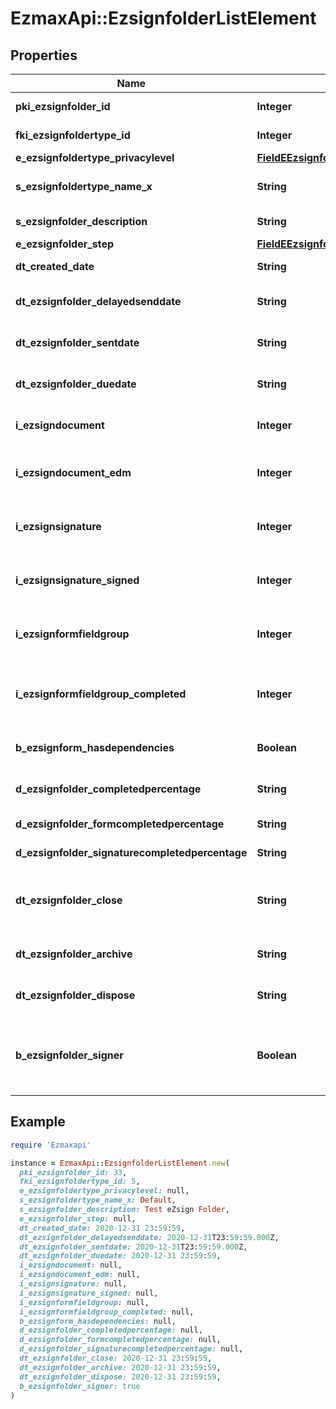 # EzmaxApi::EzsignfolderListElement

## Properties

| Name | Type | Description | Notes |
| ---- | ---- | ----------- | ----- |
| **pki_ezsignfolder_id** | **Integer** | The unique ID of the Ezsignfolder |  |
| **fki_ezsignfoldertype_id** | **Integer** | The unique ID of the Ezsignfoldertype. |  |
| **e_ezsignfoldertype_privacylevel** | [**FieldEEzsignfoldertypePrivacylevel**](FieldEEzsignfoldertypePrivacylevel.md) |  |  |
| **s_ezsignfoldertype_name_x** | **String** | The name of the Ezsignfoldertype in the language of the requester |  |
| **s_ezsignfolder_description** | **String** | The description of the Ezsignfolder |  |
| **e_ezsignfolder_step** | [**FieldEEzsignfolderStep**](FieldEEzsignfolderStep.md) |  |  |
| **dt_created_date** | **String** | The date and time at which the object was created |  |
| **dt_ezsignfolder_delayedsenddate** | **String** | The date and time at which the Ezsignfolder will be sent in the future. | [optional] |
| **dt_ezsignfolder_sentdate** | **String** | The date and time at which the Ezsignfolder was sent the last time. | [optional] |
| **dt_ezsignfolder_duedate** | **String** | The maximum date and time at which the Ezsignfolder can be signed. | [optional] |
| **i_ezsigndocument** | **Integer** | The total number of Ezsigndocument in the folder |  |
| **i_ezsigndocument_edm** | **Integer** | The total number of Ezsigndocument in the folder that were saved in the edm system |  |
| **i_ezsignsignature** | **Integer** | The total number of signature blocks in all Ezsigndocuments in the folder |  |
| **i_ezsignsignature_signed** | **Integer** | The total number of already signed signature blocks in all Ezsigndocuments in the folder |  |
| **i_ezsignformfieldgroup** | **Integer** | The total number of Ezsignformfieldgroup in all Ezsigndocuments in the folder |  |
| **i_ezsignformfieldgroup_completed** | **Integer** | The total number of completed Ezsignformfieldgroup in all Ezsigndocuments in the folder |  |
| **b_ezsignform_hasdependencies** | **Boolean** | Whether the Ezsignform/Ezsignsignatures has dependencies or not | [optional] |
| **d_ezsignfolder_completedpercentage** | **String** | Percentage of Ezsignform/Ezsignsignatures has completed |  |
| **d_ezsignfolder_formcompletedpercentage** | **String** | Percentage of Ezsignform has completed |  |
| **d_ezsignfolder_signaturecompletedpercentage** | **String** | Percentage of Ezsignsignatures has signed |  |
| **dt_ezsignfolder_close** | **String** | The date and time at which the Ezsignfolder was closed. Either by applying the last signature or by completing it prematurely. | [optional] |
| **dt_ezsignfolder_archive** | **String** | The date and time at which the Ezsignfolder was archived. | [optional] |
| **dt_ezsignfolder_dispose** | **String** | The date and time at which the Ezsignfolder was disposed. | [optional] |
| **b_ezsignfolder_signer** | **Boolean** | Whether the Ezsignfolder has an Ezsignsignatures that need to be signed or an Ezsignformfieldgroups that need to be filled by the current user | [optional] |

## Example

```ruby
require 'Ezmaxapi'

instance = EzmaxApi::EzsignfolderListElement.new(
  pki_ezsignfolder_id: 33,
  fki_ezsignfoldertype_id: 5,
  e_ezsignfoldertype_privacylevel: null,
  s_ezsignfoldertype_name_x: Default,
  s_ezsignfolder_description: Test eZsign Folder,
  e_ezsignfolder_step: null,
  dt_created_date: 2020-12-31 23:59:59,
  dt_ezsignfolder_delayedsenddate: 2020-12-31T23:59:59.000Z,
  dt_ezsignfolder_sentdate: 2020-12-31T23:59:59.000Z,
  dt_ezsignfolder_duedate: 2020-12-31 23:59:59,
  i_ezsigndocument: null,
  i_ezsigndocument_edm: null,
  i_ezsignsignature: null,
  i_ezsignsignature_signed: null,
  i_ezsignformfieldgroup: null,
  i_ezsignformfieldgroup_completed: null,
  b_ezsignform_hasdependencies: null,
  d_ezsignfolder_completedpercentage: null,
  d_ezsignfolder_formcompletedpercentage: null,
  d_ezsignfolder_signaturecompletedpercentage: null,
  dt_ezsignfolder_close: 2020-12-31 23:59:59,
  dt_ezsignfolder_archive: 2020-12-31 23:59:59,
  dt_ezsignfolder_dispose: 2020-12-31 23:59:59,
  b_ezsignfolder_signer: true
)
```

